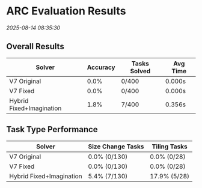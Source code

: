 # ARC Evaluation Results
*2025-08-14 08:35:30*

## Overall Results

| Solver | Accuracy | Tasks Solved | Avg Time |
|--------|----------|--------------|----------|
| V7 Original | 0.0% | 0/400 | 0.000s |
| V7 Fixed | 0.0% | 0/400 | 0.000s |
| Hybrid Fixed+Imagination | 1.8% | 7/400 | 0.356s |

## Task Type Performance

| Solver | Size Change Tasks | Tiling Tasks |
|--------|-------------------|---------------|
| V7 Original | 0.0% (0/130) | 0.0% (0/28) |
| V7 Fixed | 0.0% (0/130) | 0.0% (0/28) |
| Hybrid Fixed+Imagination | 5.4% (7/130) | 17.9% (5/28) |
